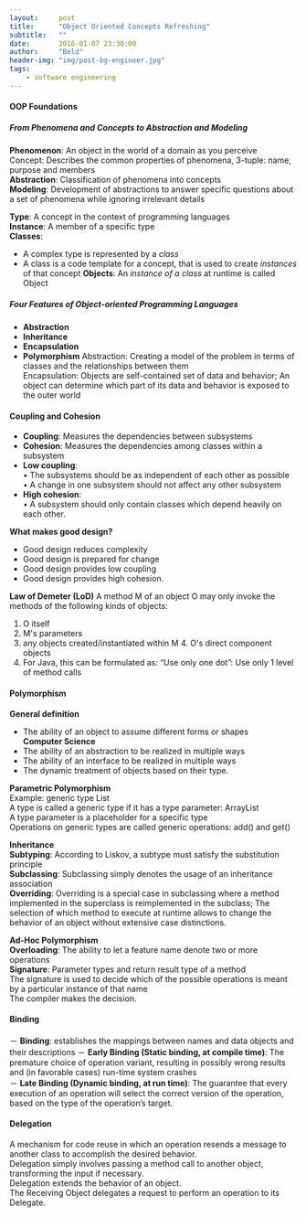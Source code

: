 ```yaml
---
layout:     post
title:      "Object Oriented Concepts Refreshing"
subtitle:   ""
date:       2016-01-07 23:30:00
author:     "Beld"
header-img: "img/post-bg-engineer.jpg"
tags:
    - software engineering
---
```


#### OOP Foundations

##### From Phenomena and Concepts to Abstraction and Modeling

**Phenomenon**: An object in the world of a domain as you perceive  
Concept: Describes the common properties of phenomena, 3-tuple: name, purpose and members  
**Abstraction**: Classification of phenomena into concepts  
**Modeling**: Development of abstractions to answer specific questions about a set of phenomena while ignoring irrelevant details  

**Type**: A concept in the context of programming languages  
**Instance**: A member of a specific type  
**Classes**:
- A complex type is represented by a *class*
- A class is a code template for a concept, that is used to create *instances* of that concept
**Objects**: An *instance of a class* at runtime is called Object

##### Four Features of Object-oriented Programming Languages
- **Abstraction**
- **Inheritance**
- **Encapsulation**
- **Polymorphism**
Abstraction: Creating a model of the problem in terms of classes and the relationships between them  
Encapsulation: Objects are self-contained set of data and behavior; An object can determine which part of its data and behavior is exposed to the outer world  

#### Coupling and Cohesion
- **Coupling**: Measures the dependencies between subsystems
- **Cohesion**: Measures the dependencies among classes within a subsystem
- **Low coupling**:  
•  The subsystems should be as independent of each other as possible  
•  A change in one subsystem should not affect any other subsystem  
- **High cohesion**:  
•  A subsystem should only contain classes which depend heavily on each other.

**What makes good design?**
-  Good design reduces complexity
-  Good design is prepared for change
-  Good design provides low coupling
-  Good design provides high cohesion.

**Law of Demeter (LoD)**
A method M of an object O may only invoke the methods of the following kinds of objects:
1.  O itself
2.  M's parameters
3.  any objects created/instantiated within M 4.  O's direct component objects
4. For Java, this can be formulated as: “Use only one dot”: Use only 1 level of method calls

#### Polymorphism
**General definition**  
- The ability of an object to assume different forms or shapes  
**Computer Science**  
- The ability of an abstraction to be realized in multiple ways
- The ability of an interface to be realized in multiple ways
- The dynamic treatment of objects based on their type.

**Parametric Polymorphism**  
Example: generic type List  
A type is called a generic type if it has a type parameter: ArrayList<E>  
A type parameter is a placeholder for a specific type  
Operations on generic types are called generic operations: add() and get()  

**Inheritance**  
**Subtyping**: According to Liskov, a subtype must satisfy the substitution principle  
**Subclassing**: Subclassing simply denotes the usage of an inheritance association  
**Overriding**: Overriding is a special case in subclassing where a method implemented in the superclass is reimplemented in the subclass; The selection of which method to execute at runtime allows to change the behavior of an object without extensive case distinctions.   

**Ad-Hoc Polymorphism**  
**Overloading**: The ability to let a feature name denote two or more operations  
**Signature**: Parameter types and return result type of a method  
The signature is used to decide which of the possible operations is meant by a particular instance of that name  
The compiler makes the decision.  

#### **Binding**  
－ **Binding**: establishes the mappings between names and data objects and their descriptions
－ **Early Binding (Static binding, at compile time)**: The premature choice of operation variant, resulting in possibly wrong results and (in favorable cases) run-time system crashes   
－ **Late Binding (Dynamic binding, at run time)**: The guarantee that every execution of an operation will select the correct version of the operation, based on the type of the operation’s target.  

#### **Delegation**  
A mechanism for code reuse in which an operation resends a message to another class to accomplish the desired behavior.   
Delegation simply involves passing a method call to another object, transforming the input if necessary.  
Delegation extends the behavior of an object.  
The Receiving Object delegates a request to perform an operation to its Delegate.  
